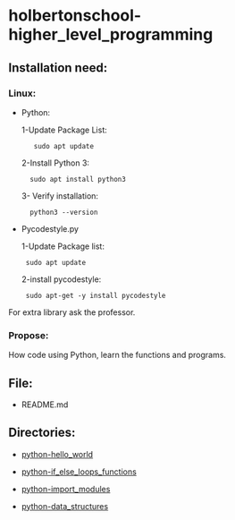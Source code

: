 # holbertonschool-higher_level_programming

## Installation need:

### Linux:

* Python:

    1-Update Package List:

         sudo apt update

    2-Install Python 3:

        sudo apt install python3

    3- Verify installation:

        python3 --version

* Pycodestyle.py

    1-Update Package list:

       sudo apt update

    2-install pycodestyle:

       sudo apt-get -y install pycodestyle

For extra library ask the professor.      

### Propose:

How code using Python, learn the functions and programs. 

## File:

* README.md

## Directories:

* [python-hello_world](./python-hello_world/)

* [python-if_else_loops_functions](./python-if_else_loops_functions/)

* [python-import_modules](python-import_modules)

* [python-data_structures](python-data_structures)


